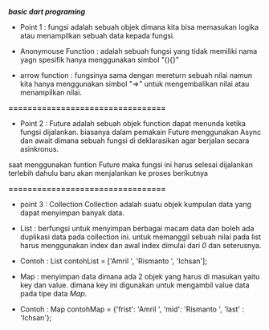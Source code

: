 ***basic dart programing***

* Point 1 :  fungsi adalah sebuah objek dimana kita bisa memasukan logika atau menampilkan sebuah data kepada fungsi.

* Anonymouse Function : adalah sebuah fungsi yang tidak memiliki nama yagn spesifik hanya menggunakan simbol "(){}"

* arrow function : fungsinya sama dengan mereturn sebuah nilai namun kita hanya menggunakan simbol "=>" untuk mengembalikan nilai atau menampilkan nilai.
 
**=================================**
* Point 2 : Future adalah sebuah objek function dapat menunda ketika fungsi dijalankan. biasanya dalam pemakain Future menggunakan Async dan await dimana sebuah fungsi di deklarasikan agar berjalan secara asinkronus. 

saat menggunakan funtion Future maka fungsi ini harus selesai dijalankan terlebih dahulu baru akan menjalankan ke proses berikutnya 
 
**=================================** 
* point 3 : Collection
Collection adalah suatu objek kumpulan data yang dapat menyimpan banyak data. 

*  List : berfungsi untuk menyimpan berbagai macam data dan boleh ada duplikasi data pada collection ini. untuk memanggil sebuah nilai pada list harus menggunakan index dan awal index dimulai dari *0* dan seterusnya. 
* Contoh : List contohList = ['Amril ', 'Rismanto ', 'Ichsan'];

* Map : menyimpan data dimana ada 2 objek yang harus di masukan yaitu key dan value. dimana key ini digunakan untuk mengambil value data pada tipe data *Map*. 
 * Contoh : Map contohMap = {'frist': 'Amril ',
                              'mid': 'Rismanto ', 
                              'last' : 'Ichsan'};
